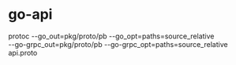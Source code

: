 # go-api
protoc --go_out=pkg/proto/pb --go_opt=paths=source_relative \
--go-grpc_out=pkg/proto/pb --go-grpc_opt=paths=source_relative \
api.proto
